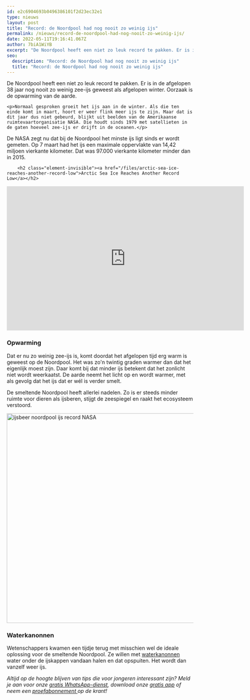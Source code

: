 ```yaml
---
id: e2c6904693b0496386101f2d23ec32e1
type: nieuws
layout: post
title: "Record: de Noordpool had nog nooit zo weinig ijs"
permalink: /nieuws/record-de-noordpool-had-nog-nooit-zo-weinig-ijs/
date: 2022-05-11T19:16:41.067Z
author: 7biA1WiYB
excerpt: "De Noordpool heeft een niet zo leuk record te pakken. Er is in de afgelopen 38 jaar nog nooit zo weinig zee-ijs geweest als afgelopen winter. Oorzaak is de opwarming van de aarde.  "
seo:
  description: "Record: de Noordpool had nog nooit zo weinig ijs"
  title: "Record: de Noordpool had nog nooit zo weinig ijs"
---
```

De Noordpool heeft een niet zo leuk record te pakken. Er is in de afgelopen 38 jaar nog nooit zo weinig zee-ijs geweest als afgelopen winter. Oorzaak is de opwarming van de aarde.  

    <p>Normaal gesproken groeit het ijs aan in de winter. Als die ten einde komt in maart, hoort er weer flink meer ijs te zijn. Maar dat is dit jaar dus niet gebeurd, blijkt uit beelden van de Amerikaanse ruimtevaartorganisatie NASA. Die houdt sinds 1979 met satellieten in de gaten hoeveel zee-ijs er drijft in de oceanen.</p>
<p>De NASA zegt nu dat bij de Noordpool het minste ijs ligt sinds er wordt gemeten. Op 7 maart had het ijs een maximale oppervlakte van 14,42 miljoen vierkante kilometer. Dat was 97.000 vierkante kilometer minder dan in 2015. </p>
<p><div class="media media-element-container media-default"><div id="file-416433" class="file file-video file-video-youtube">

        <h2 class="element-invisible"><a href="/files/arctic-sea-ice-reaches-another-record-low">Arctic Sea Ice Reaches Another Record Low</a></h2>
    
  
  <div class="content">
    <div class="media-youtube-video file media-element file-default media-youtube-1">
  <iframe class="media-youtube-player" width="640" height="390" title="Arctic Sea Ice Reaches Another Record Low" src="https://www.youtube.com/embed/adQ2tarZyUY?wmode=opaque&controls=" name="Arctic Sea Ice Reaches Another Record Low" frameborder="0" allowfullscreen="">Video van Arctic Sea Ice Reaches Another Record Low</iframe>
</div>
  </div>

  
</div>
</div>
<h3>Opwarming</h3>
<p>Dat er nu zo weinig zee-ijs is, komt doordat het afgelopen tijd erg warm is geweest op de Noordpool. Het was zo'n twintig graden warmer dan dat het eigenlijk moest zijn. Daar komt bij dat minder ijs betekent dat het zonlicht niet wordt weerkaatst. De aarde neemt het licht op en wordt warmer, met als gevolg dat het ijs dat er wél is verder smelt.</p>
<p>De smeltende Noordpool heeft allerlei nadelen. Zo is er steeds minder ruimte voor dieren als ijsberen, stijgt de zeespiegel en raakt het ecosysteem verstoord.</p>
<p><div class="media media-element-container media-default"><div id="file-416434" class="file file-image file-image-jpeg">

        
  
  <div class="content">
    <img alt="ijsbeer noordpool ijs record NASA" title="Foto: AFP - MARIO HOPPMANN" height="567" width="850" class="media-element file-default" data-delta="1" src="https://7dagen.netlify.app/sites/default/files/ANP--WIN2410VMwebrootANPtemp-FrontOfficemetadataprocessorservice348534347.jpg.jpg">  </div>

  
</div>
</div>
<h3>Waterkanonnen</h3>
<p>Wetenschappers kwamen een tijdje terug met misschien wel de ideale oplossing voor de smeltende Noordpool. Ze willen met <a href="https://7dagen.netlify.app/nieuws/red-de-noordpool-maak-zelf-zee-ijs">waterkanonnen</a> water onder de ijskappen vandaan halen en dat opspuiten. Het wordt dan vanzelf weer ijs.</p>
<p><em>Altijd op de hoogte blijven van tips die voor jongeren interessant zijn? Meld je aan voor onze <a href="https://7dagen.netlify.app/whatsapp">gratis WhatsApp-dienst</a>, download onze <a href="https://7dagen.netlify.app/app">gratis app</a> of neem een <a href="https://abonneren.sevendays.nl/abonneren/abonnementen/ae/artikel">proefabonnement </a>op de krant!</em></p>  
